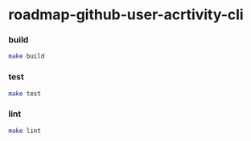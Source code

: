 # roadmap-github-user-acrtivity-cli

### build

```sh
make build
```

### test

```sh
make test
```

### lint

```sh
make lint
```
